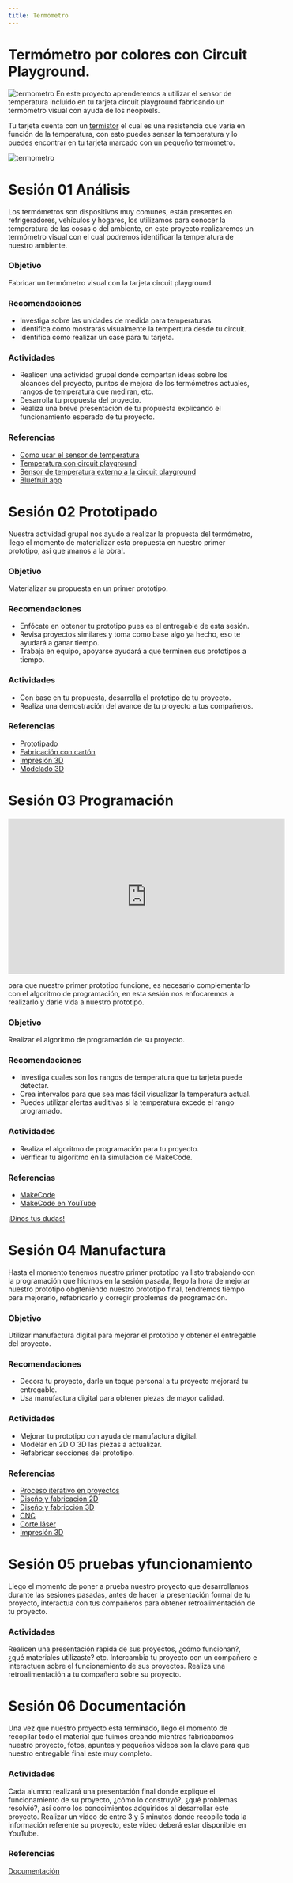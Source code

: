 ```yaml
---
title: Termómetro
---
```


# Termómetro por colores con Circuit Playground.
![termometro]({{site.baseurl}}/img/termometro.jpg)
En este proyecto aprenderemos a utilizar el sensor de temperatura incluido en tu tarjeta circuit playground fabricando un termómetro visual con ayuda de los neopixels.

Tu tarjeta cuenta con un [termistor](https://es.wikipedia.org/wiki/Termistor) el cual es una resistencia que varia en función de la temperatura, con esto puedes sensar la temperatura y lo puedes encontrar en tu tarjeta marcado con un pequeño termómetro.

![termometro]({{site.baseurl}}/img/termometro01.jpg)

# Sesión 01 Análisis 
Los termómetros son dispositivos muy comunes, están presentes en refrigeradores, vehículos y hogares, los utilizamos para conocer la temperatura de las cosas o del ambiente, en este proyecto realizaremos un termómetro visual con el cual podremos identificar la temperatura de nuestro ambiente.

### Objetivo
Fabricar un termómetro visual con la tarjeta circuit playground.

### Recomendaciones 
+ Investiga sobre las unidades de medida para temperaturas.
+ Identifica como mostrarás visualmente la tempertura desde tu circuit.
+ Identifica como realizar un case para tu tarjeta.

### Actividades 
+ Realicen una actividad grupal donde compartan ideas sobre los alcances del proyecto, puntos de mejora de los termómetros actuales, rangos de temperatura que mediran, etc.
+ Desarrolla tu propuesta del proyecto.
+ Realiza una breve presentación de tu propuesta explicando el funcionamiento esperado de tu proyecto.

### Referencias 
+ [Como usar el sensor de temperatura](http://makermex.com/blog/makercademy-4/post/utiliza-el-sensor-de-temperatura-de-la-circuit-playground-540)
+ [Temperatura con circuit playground](https://learn.adafruit.com/how-cold-is-it/overview)
+ [Sensor de temperatura externo a la circuit playground](https://learn.adafruit.com/make-it-hot-or-cold/make-it-hot)
+ [Bluefruit app](https://learn.adafruit.com/bluefruit-playground-app)

# Sesión 02 Prototipado
Nuestra actividad grupal nos ayudo a realizar la propuesta del termómetro, llego el momento de materializar esta propuesta en nuestro primer prototipo, asi que ¡manos a la obra!.
### Objetivo
Materializar su propuesta en un primer prototipo.
### Recomendaciones
+ Enfócate en obtener tu prototipo pues es el entregable de esta sesión.
+ Revisa proyectos similares y toma como base algo ya hecho, eso te ayudará a ganar tiempo.
+ Trabaja en equipo, apoyarse ayudará a que terminen sus prototipos a tiempo.

### Actividades

+ Con base en tu propuesta, desarrolla el prototipo de tu proyecto.
+ Realiza una demostración del avance de tu proyecto a tus compañeros.

### Referencias 
+ [Prototipado](http://learn.makercademy.com/modules/intro/soluciondeproblemas/)
+ [Fabricación con cartón](http://learn.makercademy.com/modules/referencias/Carton/)
+ [Impresión 3D](http://learn.makercademy.com/modules/referencias/Impresion3D/)
+ [Modelado 3D](http://learn.makercademy.com/modules/referencias/modelado3d/)

# Sesión 03 Programación 
<iframe width="560" height="315" src="https://www.youtube.com/embed/2AevPdyY5tY" frameborder="0" allow="accelerometer; autoplay; encrypted-media; gyroscope; picture-in-picture" allowfullscreen></iframe>

para que nuestro primer prototipo funcione, es necesario complementarlo con el algoritmo de programación, en esta sesión nos enfocaremos a realizarlo y darle vida a nuestro prototipo.

### Objetivo 
Realizar el algoritmo de programación de su proyecto.

### Recomendaciones 

+ Investiga cuales son los rangos de temperatura que tu tarjeta puede detectar.
+ Crea intervalos para que sea mas fácil visualizar la temperatura actual.
+ Puedes utilizar alertas auditivas si la temperatura excede el rango programado.

### Actividades 
+ Realiza el algoritmo de programación para tu proyecto.
+ Verificar tu algoritmo en la simulación de MakeCode.
### Referencias 
+ [MakeCode](http://learn.makercademy.com/modules/referencias/Makecode/)
+ [MakeCode en YouTube](https://www.youtube.com/channel/UCye7YlvFUUQ1dSy0WZZ1T_Q)


<a class="btn btn-primary" target="_blank" href="http://www.makermex.com/forum/makercademy-124">¡Dinos tus dudas!</a>


# Sesión 04 Manufactura

Hasta el momento tenemos nuestro primer prototipo ya listo trabajando con la programación que hicimos en la sesión pasada, llego la hora de mejorar nuestro prototipo obgteniendo nuestro prototipo final, tendremos tiempo para mejorarlo, refabricarlo y corregir problemas de programación.

### Objetivo 
Utilizar manufactura digital para mejorar el prototipo y obtener el entregable del proyecto.

### Recomendaciones 
+ Decora tu proyecto, darle un toque personal a tu proyecto mejorará tu entregable.
+ Usa manufactura digital para obtener piezas de mayor calidad.

### Actividades
+ Mejorar tu prototipo con ayuda de manufactura digital.
+ Modelar en 2D O 3D las piezas a actualizar.
+ Refabricar secciones del prototipo.

### Referencias
+ [Proceso iterativo en proyectos](https://proyectosagiles.org/desarrollo-iterativo-incremental/#:~:text=Las%20iteraciones%20se%20pueden%20entender,del%20proyecto%20de%20forma%20incremental.)
+ [Diseño y fabricación 2D](http://learn.makercademy.com/modules/intro/diseno2d/)
+ [Diseño y fabricción 3D](http://learn.makercademy.com/modules/intro/diseno3d/)
+ [CNC](http://learn.makercademy.com/modules/referencias/cnc/)
+ [Corte láser](http://learn.makercademy.com/modules/referencias/cortadoralaser/)
+ [Impresión 3D](http://learn.makercademy.com/modules/referencias/Impresion3D/)

# Sesión 05 pruebas yfuncionamiento 

Llego el momento de poner a prueba nuestro proyecto que desarrollamos durante las sesiones pasadas, antes de hacer la presentación formal de tu proyecto, interactua con tus compañeros para obtener retroalimentación de tu proyecto.

### Actividades
Realicen una presentación rapida de sus proyectos, ¿cómo funcionan?, ¿qué materiales utilizaste? etc.
Intercambia tu proyecto con un compañero e interactuen sobre el funcionamiento de sus proyectos.
Realiza una retroalimentación a tu compañero sobre su proyecto.
# Sesión 06 Documentación
Una vez que nuestro proyecto esta terminado, llego el momento de recopilar todo el material que fuimos creando mientras fabricabamos nuestro proyecto, fotos, apuntes y pequeños videos son la clave para que nuestro entregable final este muy completo.

### Actividades
Cada alumno realizará una presentación final donde explique el funcionamiento de su proyecto, ¿cómo lo construyó?, ¿qué problemas resolvió?, así como los conocimientos adquiridos al desarrollar este proyecto.
Realizar un video de entre 3 y 5 minutos donde recopile toda la información referente su proyecto, este video deberá estar disponible en YouTube.
### Referencias
[Documentación](http://learn.makercademy.com/modules/intro/documentacion/)


